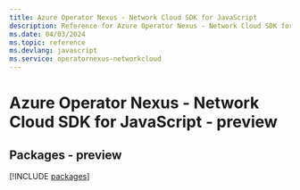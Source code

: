 ```yaml
---
title: Azure Operator Nexus - Network Cloud SDK for JavaScript
description: Reference for Azure Operator Nexus - Network Cloud SDK for JavaScript
ms.date: 04/03/2024
ms.topic: reference
ms.devlang: javascript
ms.service: operatornexus-networkcloud
---
```

# Azure Operator Nexus - Network Cloud SDK for JavaScript - preview
## Packages - preview
[!INCLUDE [packages](operator-nexus---network-cloud-index.md)]